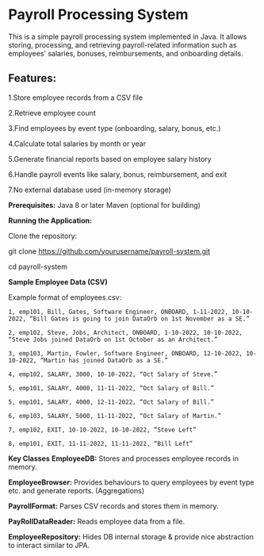 # **Payroll Processing System**

This is a simple payroll processing system implemented in Java. It allows storing, processing, and retrieving payroll-related information such as employees' salaries, bonuses, reimbursements, and onboarding details.

## **Features:**

1.Store employee records from a CSV file

2.Retrieve employee count

3.Find employees by event type (onboarding, salary, bonus, etc.)

4.Calculate total salaries by month or year

5.Generate financial reports based on employee salary history

6.Handle payroll events like salary, bonus, reimbursement, and exit

7.No external database used (in-memory storage)

**Prerequisites:**
Java 8 or later
Maven (optional for building)

**Running the Application:**

Clone the repository:

git clone https://github.com/yourusername/payroll-system.git

cd payroll-system


**Sample Employee Data (CSV)**

Example format of employees.csv:
```
1, emp101, Bill, Gates, Software Engineer, ONBOARD, 1-11-2022, 10-10-2022, “Bill Gates is going to join DataOrb on 1st November as a SE.”

2, emp102, Steve, Jobs, Architect, ONBOARD, 1-10-2022, 10-10-2022, “Steve Jobs joined DataOrb on 1st October as an Architect.”

3, emp103, Martin, Fowler, Software Engineer, ONBOARD, 12-10-2022, 10-10-2022, “Martin has joined DataOrb as a SE.”

4, emp102, SALARY, 3000, 10-10-2022, “Oct Salary of Steve.”

5, emp101, SALARY, 4000, 11-11-2022, “Oct Salary of Bill.”

5, emp101, SALARY, 4000, 12-11-2022, “Oct Salary of Bill.”

6, emp103, SALARY, 5000, 11-11-2022, “Oct Salary of Martin.”

7, emp102, EXIT, 10-10-2022, 10-10-2022, “Steve Left”

8, emp101, EXIT, 11-11-2022, 11-11-2022, “Bill Left”
````

**Key Classes**
**EmployeeDB:** Stores and processes employee records in memory.

**EmployeeBrowser:** Provides behaviours to query employees by event type etc. and generate reports. (Aggregations)

**PayrollFormat:** Parses CSV records and stores them in memory.

**PayRollDataReader:** Reads employee data from a file.

**EmployeeRepository:** Hides DB internal storage & provide nice abstraction to interact similar to JPA.